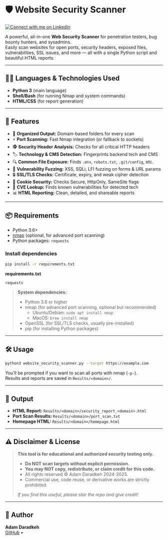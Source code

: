 # 🛡️ Website Security Scanner

[![Connect with me on LinkedIn](https://img.shields.io/badge/LinkedIn-Connect-blue?logo=linkedin)](https://www.linkedin.com/in/adam-daradkeh-814980326/)

A powerful, all-in-one **Web Security Scanner** for penetration testers, bug bounty hunters, and sysadmins.  
Easily scan websites for open ports, security headers, exposed files, vulnerabilities, SSL issues, and more — all with a single Python script and beautiful HTML reports.

---

## 🧑‍💻 Languages & Technologies Used

- **Python 3** (main language)
- **Shell/Bash** (for running Nmap and system commands)
- **HTML/CSS** (for report generation)

---

## 🚀 Features

- 📁 **Organized Output:** Domain-based folders for every scan
- ⚡ **Port Scanning:** Fast Nmap integration (or fallback to sockets)
- 🕵️ **Security Header Analysis:** Checks for all critical HTTP headers
- 🏷️ **Technology & CMS Detection:** Fingerprints backend tech and CMS
- 🔍 **Common File Exposure:** Finds `.env`, `robots.txt`, `.git/config`, etc.
- 🧪 **Vulnerability Fuzzing:** XSS, SQLi, LFI fuzzing on forms & URL params
- 🔒 **SSL/TLS Checks:** Certificate, expiry, and weak cipher detection
- 🍪 **Cookie Security:** Checks Secure, HttpOnly, SameSite flags
- 🐞 **CVE Lookup:** Finds known vulnerabilities for detected tech
- 📊 **HTML Reporting:** Clean, detailed, and shareable reports

---

## 📦 Requirements

- Python 3.6+
- [nmap](https://nmap.org/) (optional, for advanced port scanning)
- Python packages: `requests`

### Install dependencies

```bash
pip install -r requirements.txt
```

**requirements.txt**
```
requests
```
> **System dependencies:**  
> - Python 3.6 or higher  
> - nmap (for advanced port scanning, optional but recommended)  
>   - Ubuntu/Debian: `sudo apt install nmap`  
>   - MacOS: `brew install nmap`  
> - OpenSSL (for SSL/TLS checks, usually pre-installed)  
> - pip (for installing Python packages)  

---

## 🛠️ Usage

```bash
python3 website_security_scanner.py --target https://example.com
```

You’ll be prompted if you want to scan all ports with nmap (`-p-`).  
Results and reports are saved in `Results/<domain>/`.

---

## 📂 Output

- **HTML Report:** `Results/<domain>/security_report_<domain>.html`
- **Port Scan Results:** `Results/<domain>/port_scan.txt`
- **Homepage HTML:** `Results/<domain>/homepage.html`

---

## ⚠️ Disclaimer & License

> **This tool is for educational and authorized security testing only.**
>
> - **Do NOT scan targets without explicit permission.**
> - **You may NOT copy, redistribute, or claim credit for this code.**
> - All rights reserved © Adam Daradkeh 2024-2025.
> - Commercial use, code reuse, or derivative works are strictly prohibited.
>
> _If you find this useful, please star the repo and give credit!_

---

## 👤 Author

**Adam Daradkeh**  
[GitHub](https://github.com/daradkeh69) •
